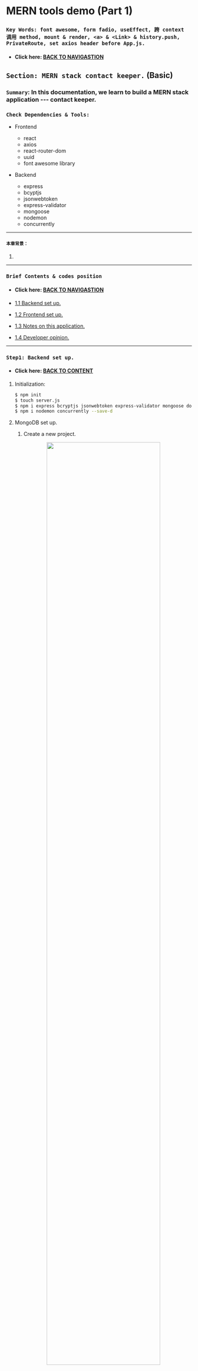 # MERN tools demo (Part 1)

### `Key Words: font awesome, form fadio, useEffect, 跨 context 调用 method, mount & render, <a> & <Link> & history.push, PrivateRoute, set axios header before App.js.`

- #### Click here: [BACK TO NAVIGASTION](https://github.com/DonghaoWu/MERN-tools-demo)

## `Section: MERN stack contact keeper.` (Basic)

### `Summary`: In this documentation, we learn to build a MERN stack application --- contact keeper.

### `Check Dependencies & Tools:`

- Frontend
    - react
    - axios
    - react-router-dom
    - uuid
    - font awesome library

- Backend
    - express
    - bcyptjs
    - jsonwebtoken
    - express-validator
    - mongoose
    - nodemon
    - concurrently
------------------------------------------------------------

#### `本章背景：`
1. 

------------------------------------------------------------

### <span id="1.0">`Brief Contents & codes position`</span>

- #### Click here: [BACK TO NAVIGASTION](https://github.com/DonghaoWu/MERN-tools-demo)

- [1.1 Backend set up.](#1.1)
- [1.2 Frontend set up.](#1.2)
- [1.3 Notes on this application.](#1.3)
- [1.4 Developer opinion.](#1.4)

------------------------------------------------------------


### <span id="1.1">`Step1: Backend set up.`</span>

- #### Click here: [BACK TO CONTENT](#1.0)

1. Initialization:

    ```bash
    $ npm init
    $ touch server.js
    $ npm i express bcryptjs jsonwebtoken express-validator mongoose dotenv
    $ npm i nodemon concurrently --save-d
    ```

2. MongoDB set up.

    1. Create a new project.

    <p align="center">
    <img src="./assets/m-p1-01.png" width=80%>
    </p>

    <p align="center">
    <img src="./assets/m-p1-02.png" width=80%>
    </p>

    <p align="center">
    <img src="./assets/m-p1-03.png" width=80%>
    </p>

    -----------------------------------------------------------------

    2. Build a cluster.

    <p align="center">
    <img src="./assets/m-p1-04.png" width=80%>
    </p>

    <p align="center">
    <img src="./assets/m-p1-05.png" width=80%>
    </p>

    <p align="center">
    <img src="./assets/m-p1-06.png" width=80%>
    </p>

    <p align="center">
    <img src="./assets/m-p1-07.png" width=80%>
    </p>

    -----------------------------------------------------------------

    3. Create a user.

    <p align="center">
    <img src="./assets/m-p1-08.png" width=80%>
    </p>

    <p align="center">
    <img src="./assets/m-p1-09.png" width=80%>
    </p>

    -----------------------------------------------------------------

    4. Set up white list ip address.

    <p align="center">
    <img src="./assets/m-p1-10.png" width=80%>
    </p>

    <p align="center">
    <img src="./assets/m-p1-11.png" width=80%>
    </p>

    -----------------------------------------------------------------

    5. Connect option.

    <p align="center">
    <img src="./assets/m-p1-12.png" width=80%>
    </p>

    <p align="center">
    <img src="./assets/m-p1-13.png" width=80%>
    </p>

    -----------------------------------------------------------------

    6. Get connect string.

    <p align="center">
    <img src="./assets/m-p1-14.png" width=80%>
    </p>

    -----------------------------------------------------------------

3. .env file

    ```js
    JWT_SECRET=aaa

    MONGO_URI=mongodb+srv://user_example:<password>@cluster0.fowtd.mongodb.net/<dbname>?retryWrites=true&w=majority
    ```

4. db.js file

    ```js
    const mongoose = require('mongoose');
    const db = process.env.MONGO_URI;

    const connectDB = async () => {
        try {
            mongoose.connect(db, {
                useNewUrlParser: true,
                useCreateIndex: true,
                useFindAndModify: false,
                useUnifiedTopology: true
            })

            console.log('MongoDB connected...')
        } catch (err) {
            console.error(err.message);
            process.exit(1);
        }
    }

    module.exports = connectDB;
    ```

4. server.js

    ```js
    const express = require('express');
    require('dotenv').config()
    const path = require('path');
    const connectDB = require('./db');
    const PORT = process.env.PORT || 8000;

    const app = express();
    connectDB();

    app.use(express.json({ extended: true }));

    app.use(`/api/users`, require('./routes/users'));
    app.use(`/api/auth`, require('./routes/auth'));
    app.use(`/api/contacts`, require('./routes/contacts'));

    // Server static assets in production.

    if (process.env.NODE_ENV === 'production') {
        app.use(express.static('client/build'));
        app.get('*', (req, res) =>
            res.sendFile(path.resolve(__dirname, 'client', 'build', 'index.html'))
        )
    }

    app.listen(PORT, () => console.log(`Server started on port ${PORT}`));
    ```

#### `Comment:`
1. 其他可以学习的包括：routes, middleware, models 的设立。

------------------------------------------------------------

### <span id="1.2">`Step2: Frontend set up.`</span>

- #### Click here: [BACK TO CONTENT](#1.0)

1. Install front end dependencies:

    ```bash
    $ npx create-react-app client
    $ cd client
    $ npm i axios react-router-dom
    ```

2. Add fontawesome library in index.html.

    ```html
    <script src="https://kit.fontawesome.com/2876a5e4cd.js" crossorigin="anonymous"></script>
    ```

3. Tricky error in context api:

    ```diff
    - <ContactContext.provider>
    + <ContactContext.Provider>
    ```

4. 关于 form radio 的使用。

    ```jsx
    <input
        type='radio'
        name='type'
        value='personal'
        checked={type === 'personal'}
        onChange={handleChange}
    />
    Personal{' '}
    ```

5.  不同数据共用一个 component：

    ```jsx
    <Fragment>
        {
            (filtered !== null) ?
                filtered.map(contact => {
                    return <ContactItem key={contact.id} contact={contact} />
                })
                :
                contacts.map(contact => {
                    return <ContactItem key={contact.id} contact={contact} />
                })
        }
    </Fragment>
    ```

#### `Comment:`
1. 


### <span id="1.3">`Step3: Notes on this application.`</span>

- #### Click here: [BACK TO CONTENT](#1.0)

1. 目前来看 contextAPI 的缺点是无法跨 context 调动 method，所有的 context method 都是只能垂直传递，而不能横向跨越调动。比如说不能在 auth context 的 method 中调动 alert context 里面的 method，具体例子是：想实现注册错误时由 Alert 组件显示错误提示信息，可以通过两个办法实现：

    - 在 Auth context 里面增加一个新的 reducer 和 dispatch，此办法可以实现但不提倡，因为两个 reducer 违反了 `single of true` 原则。

    - 第二种方法是借助 auth context 传递到 component 的 state 配合 `useEffect`，在 `useEffect` 中调用对应的 alert context 中的 method，代码如下：

    1. Register.js
    ```js
        const { setAlert } = useContext(AlertsContext);
        const { register, error, clearErrors } = useContext(AuthContext);

        useEffect(() => {
            if (error) {
                setAlert(error, 'danger');
                clearErrors();
            }
        }, [error])
    ```

    2. AuthState.js

    ```js
    // Clear Error

    const clearErrors = () => {
        dispatch({ type: CLEAR_ERRORS });
    }

    return (
        <AuthContext.Provider
            value={{
                token: state.token,
                isAuthenticated: state.isAuthenticated,
                loading: state.loading,
                error: state.error,
                user: state.user,
                register,
                clearErrors
            }}>
            {props.children}
        </AuthContext.Provider>
    )
    ```

    3. AuthReducer.js
    ```js
    const AuthReducer = (state, action) => {
        switch (action.type) {
            case REGISTER_SUCCESS:
                localStorage.setItem('token', action.payload.token);
                return {
                    ...state,
                    token: action.payload.token,
                    isAuthenticated: true,
                    loading: false,
                }
            case REGISTER_FAIL:
                localStorage.removeItem('token');
                return {
                    ...state,
                    token: null,
                    isAuthenticated: false,
                    loading: false,
                    user: null,
                    error: action.payload
                }
            case CLEAR_ERRORS:
                return {
                    ...state,
                    error: null
                }
            default:
                return state;
        }
    }
    ```



#### `Comment:`
1. 要注意的是，clearErrors()执行以后，会改变 error 为 null， 从而激发一个新的 useEffect，然后由于 if 的条件限制，不会再调用 setAlert。所以流程如下：

    1. 产生 error
    2. useEffect 接受到的 error 由 null 变成 string, 运行对应函数
    3. 对应函数运行到 if 条件，符合，调用 setAlert，显示错误提示信息。
    4. 调用 clearErrors()
    5. useEffect 接受到的 error 由 string 变成 null, 运行对应函数
    6. 对应函数运行到 if 条件，不符合，`结束。`

2. 对 mount 和 render 的区别认识，先 mount 后 render， mount 比 render 重要。mount 可以改变 state 然后触发 render，但 render 只需要 state 改变了就会重新运行。

### <span id="1.4">`Step4: Developer opinion.`</span>

- #### Click here: [BACK TO CONTENT](#1.0)

1. 源代码的错误地方： loadUser 不应该在 Home 中的 useEffect 执行，这样做会在一个行为中产生非预期行为：

    - 如果一个用户刚注册，系统跳转到 home，这是没问题的。
    - 如果用户关闭应用，这时 token 还在，如果用户直接打开主页 `/`,也还是能够直达主页，这也是没问题
    - 如果用户关闭应用，然后直接打开 `register`， 这时还是可以连接 regester 页面，而不会跳转到 `/`, 这是我们预期的行为吗

    - `所以我认为目前最好的方案是，当一个用户注册/登陆后，即有 token 保存在 localStorage 时，实现`
        - navbar 中没有 register 按钮
        - 在url 中输入 `/register` 后，自动跳转回 `/`
        - 退出应用后在url 中输入 `/register` 后，自动跳转回 `/`

    - 为了实现上述行为，对源代码进行了修改，不在 Home 中的 useEffect 调用 loadUser，`改在 APP 中的 useEffect 调用，`由于需要在 App 中引用 useContext，所以干脆把 3 个 context api 转上一级到 index.js：

        ```js
        import React from 'react';
        import ReactDOM from 'react-dom';
        import App from './App';

        import ContactState from './context/contact/ContactState';
        import AuthState from './context/auth/AuthState';
        import AlertsState from './context/alert/AlertsState';

        ReactDOM.render(
            <React.StrictMode>
                <AuthState>
                <ContactState>
                    <AlertsState>
                    <App />
                    </AlertsState>
                </ContactState>
                </AuthState>
            </React.StrictMode>,
            document.getElementById('root')
        );
        ```

2. Private Route.

    ```jsx
    import React, { useContext } from 'react';
    import { Route, Redirect } from 'react-router-dom';
    import AuthContext from '../../context/auth/AuthContext';

    const PrivateRoute = ({ component: Component, ...rest }) => {
        const { loading, isAuthenticated } = useContext(AuthContext);
        return (
            <Route {...rest} render={props => (!isAuthenticated && !loading)
                ?
                <Redirect to='login' />
                :
                <Component {...props} />
            } />
        )
    }

    export default PrivateRoute
    ```

3. 一个微小的调试错误：

    - 当用户登录/注册后，系统转到 `/`,然后调用 `getContacts`，这时是成功的，但在这个页面进行一次刷新动作，系统重新调用 `getContacts` 和 `loadUser`, 其从控制台看出，`getContacts` 比 `loadUser` 早运行，这个时候的结果是`getContacts` 无法读取数据。`造成的结果是已经登陆的 user 只能在登陆跳转时才能看到自己的数据，而在刷新之后就会显示错误。`

    - 解析原因，因为刷新的时候，`localStorage.token`依然会在，但 axios 的 header 会被清空，这个时候出现`getContacts` 比 `loadUser` 早运行，因为只有 `loadUser` 有设置 axios header 的 method。 `getContacts` 在这种情况下是没有 axios header 的请求，所以不成功。

    - :gem::gem::gem: 解决方案，就是在 App 中加入：
        ```js
        if (localStorage.token) {
            setAuthToken(localStorage.token);
        }
        ```

    - 这就是加入这段代码的原因，在打开/刷新 app 的情况下，首先设置好 axios header，这样就不怕一旦子 component 的 request 比 App 中的 loadUser 早的时候没有 header 的情况。

    - :gem::gem::gem: 所以总结是：
        -  刷新动作会清除所有 state，同时包括已经设定的 axios header。
        - `在刷新情况下，就算 token 还在，但是 axio header 已经为 null，需要重新设置。`
        - `子 compoennt 的 request 是有可能比在 App 中的包含 set axios header 功能的 loadUser method 早执行。`


#### `Comment:`
1. 对于第三点，主要是针对每个页面都有可能使用带 axios header 请求的情况，比如像本 application 里面，每个单独页面都有可能加入 useEffect， useEffect 里面带有一些需要 header token 的请求时，由于请求比 APP 中的加载 header 的 loadUser 快，所以导致了没有 header 的失败请求发生。

2. 解决这个情况还有一个方案，就是只在 APP 中使用 loadUser，在 loadUser 中加载好所有的数据，从而不需要在其他页面发出数据请求，这个方案的缺点是请求太多，负载可能会很重。

3. :gem::gem::gem: 相比之下在 APP 中加入以上代码，可以更加轻量化，并且不需要一次过加载所有数据，这个做法可以对之前的一些 application 进行优化（如 stock app）。

__`本章用到的全部资料：`__

- null

- #### Click here: [BACK TO CONTENT](#1.0)
- #### Click here: [BACK TO NAVIGASTION](https://github.com/DonghaoWu/MERN-tools-demo)